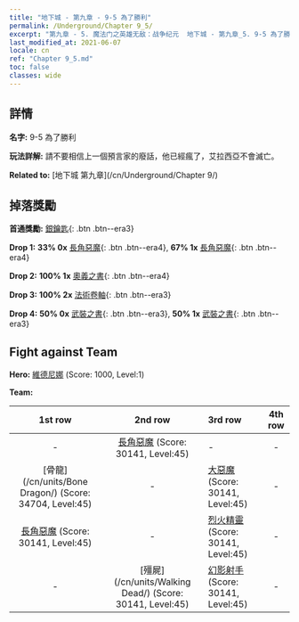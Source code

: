 ```yaml
---
title: "地下城 - 第九章 - 9-5 為了勝利"
permalink: /Underground/Chapter 9_5/
excerpt: "第九章 - 5. 魔法门之英雄无敌：战争纪元  地下城 - 第九章_5. 9-5 為了勝利"
last_modified_at: 2021-06-07
locale: cn
ref: "Chapter 9_5.md"
toc: false
classes: wide
---
```


## 詳情

 **名字:** 9-5 為了勝利

 **玩法詳解:**       請不要相信上一個預言家的廢話，他已經瘋了，艾拉西亞不會滅亡。

 **Related to:** [地下城 第九章](/cn/Underground/Chapter 9/)

## 掉落獎勵

 **首通獎勵:** [銀鑰匙](/cn/Items/con_693/){: .btn .btn--era3}

 **Drop 1:** **33% 0x** [長角惡魔](/cn/Items/unt_229/){: .btn .btn--era4}, **67% 1x** [長角惡魔](/cn/Items/unt_229/){: .btn .btn--era4}

 **Drop 2:** **100% 1x** [奧義之書](/cn/Items/mat_39/){: .btn .btn--era4}

 **Drop 3:** **100% 2x** [法術卷軸](/cn/Items/con_694/){: .btn .btn--era3}

 **Drop 4:** **50% 0x** [武裝之書](/cn/Items/mat_32/){: .btn .btn--era3}, **50% 1x** [武裝之書](/cn/Items/mat_32/){: .btn .btn--era3}


## Fight against Team
 **Hero:** [維德尼娜](/cn/heroes/Vidomina/) (Score: 1000, Level:1)

 **Team:**


  | 1st row | 2nd row | 3rd row | 4th row |
  |:----:|:----:|:----|:----:|
  | - | [長角惡魔](/cn/units/Demon/) (Score: 30141, Level:45)  | - | - |
  | [骨龍](/cn/units/Bone Dragon/) (Score: 34704, Level:45)  | - | [大惡魔](/cn/units/Devil/) (Score: 30141, Level:45)  | - |
  | [長角惡魔](/cn/units/Demon/) (Score: 30141, Level:45)  | - | [烈火精靈](/cn/units/Efreeti/) (Score: 30141, Level:45)  | - |
  | - | [殭屍](/cn/units/Walking Dead/) (Score: 30141, Level:45)  | [幻影射手](/cn/units/Sharpshooter/) (Score: 30141, Level:45)  | - |


